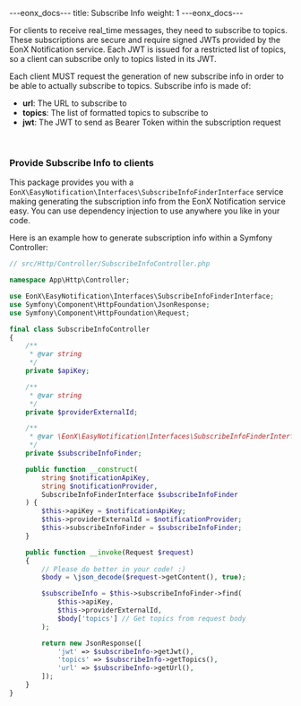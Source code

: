 ---eonx_docs---
title: Subscribe Info
weight: 1
---eonx_docs---

For clients to receive real_time messages, they need to subscribe to topics. These subscriptions are secure and require
signed JWTs provided by the EonX Notification service. Each JWT is issued for a restricted list of topics, so a client
can subscribe only to topics listed in its JWT.

Each client MUST request the generation of new subscribe info in order to be able to actually subscribe to topics.
Subscribe info is made of:

- **url**: The URL to subscribe to
- **topics**: The list of formatted topics to subscribe to
- **jwt**: The JWT to send as Bearer Token within the subscription request

<br>

### Provide Subscribe Info to clients

This package provides you with a `EonX\EasyNotification\Interfaces\SubscribeInfoFinderInterface` service making generating
the subscription info from the EonX Notification service easy. You can use dependency injection to use anywhere you like
in your code.

Here is an example how to generate subscription info within a Symfony Controller:

```php
// src/Http/Controller/SubscribeInfoController.php

namespace App\Http\Controller;

use EonX\EasyNotification\Interfaces\SubscribeInfoFinderInterface;
use Symfony\Component\HttpFoundation\JsonResponse;
use Symfony\Component\HttpFoundation\Request;

final class SubscribeInfoController
{
    /**
     * @var string
     */    
    private $apiKey;

    /**
     * @var string
     */
    private $providerExternalId;

    /**
     * @var \EonX\EasyNotification\Interfaces\SubscribeInfoFinderInterface
     */
    private $subscribeInfoFinder;

    public function __construct(
        string $notificationApiKey, 
        string $notificationProvider, 
        SubscribeInfoFinderInterface $subscribeInfoFinder
    ) {
        $this->apiKey = $notificationApiKey;
        $this->providerExternalId = $notificationProvider;
        $this->subscribeInfoFinder = $subscribeInfoFinder;
    }

    public function __invoke(Request $request)
    {
        // Please do better in your code! :)
        $body = \json_decode($request->getContent(), true);

        $subscribeInfo = $this->subscribeInfoFinder->find(
            $this->apiKey, 
            $this->providerExternalId, 
            $body['topics'] // Get topics from request body
        );

        return new JsonResponse([
            'jwt' => $subscribeInfo->getJwt(),
            'topics' => $subscribeInfo->getTopics(),
            'url' => $subscribeInfo->getUrl(),
        ]);
    }
}
```
